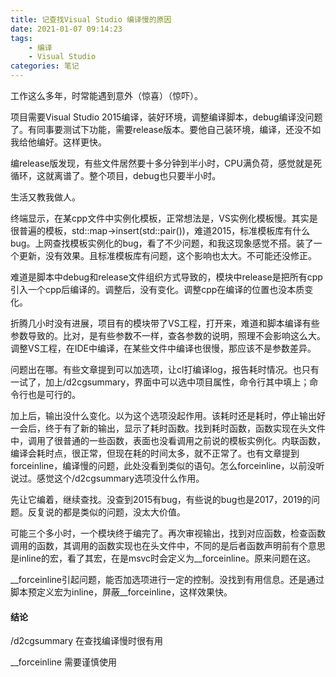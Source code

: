 ```yaml
---
title: 记查找Visual Studio 编译慢的原因
date: 2021-01-07 09:14:23
tags:
    - 编译
    - Visual Studio
categories: 笔记
---
```


工作这么多年，时常能遇到意外（惊喜）（惊吓）。

项目需要Visual Studio 2015编译，装好环境，调整编译脚本，debug编译没问题了。有同事要测试下功能，需要release版本。要他自己装环境，编译，还没不如我给他编好。这样更快。

编release版发现，有些文件居然要十多分钟到半小时，CPU满负荷，感觉就是死循环，这就离谱了。整个项目，debug也只要半小时。

<!--more-->

生活又教我做人。

终端显示，在某cpp文件中实例化模板，正常想法是，VS实例化模板慢。其实是很普遍的模板，std::map->insert(std::pair())，难道2015，标准模板库有什么bug。上网查找模板实例化的bug，看了不少问题，和我这现象感觉不搭。装了一个更新，没有效果。且标准模板库有问题，这个影响也太大。不可能还没修正。

难道是脚本中debug和release文件组织方式导致的，模块中release是把所有cpp引入一个cpp后编译的。调整后，没有变化。调整cpp在编译的位置也没本质变化。

折腾几小时没有进展，项目有的模块带了VS工程，打开来，难道和脚本编译有些参数导致的。比对，是有些参数不一样，查各参数的说明，照理不会影响这么大。调整VS工程，在IDE中编译，在某些文件中编译也很慢，那应该不是参数差异。

问题出在哪。有些文章提到可以加选项，让cl打编译log，报告耗时情况。也只有一试了，加上/d2cgsummary，界面中可以选中项目属性，命令行其中填上；命令行也是可行的。

加上后，输出没什么变化。以为这个选项没起作用。该耗时还是耗时，停止输出好一会后，终于有了新的输出，显示了耗时函数。找到耗时函数，函数实现在头文件中，调用了很普通的一些函数，表面也没看调用之前说的模板实例化。内联函数，编译会耗时点，很正常，但现在耗的时间太多，就不正常了。也有文章提到forceinline，编译慢的问题，此处没看到类似的语句。怎么forceinline，以前没听说过。感觉这个/d2cgsummary选项没什么作用。

先让它编着，继续查找。没查到2015有bug，有些说的bug也是2017，2019的问题。反复说的都是类似的问题，没太大价值。

可能三个多小时，一个模块终于编完了。再次审视输出，找到对应函数，检查函数调用的函数，其调用的函数实现也在头文件中，不同的是后者函数声明前有个意思是inline的宏，看了其宏，在是msvc时会定义为__forceinline。原来问题在这。

__forceinline引起问题，能否加选项进行一定的控制。没找到有用信息。还是通过脚本预定义宏为inline，屏蔽__forceinline，这样效果快。

#### 结论

/d2cgsummary 在查找编译慢时很有用

__forceinline 需要谨慎使用
